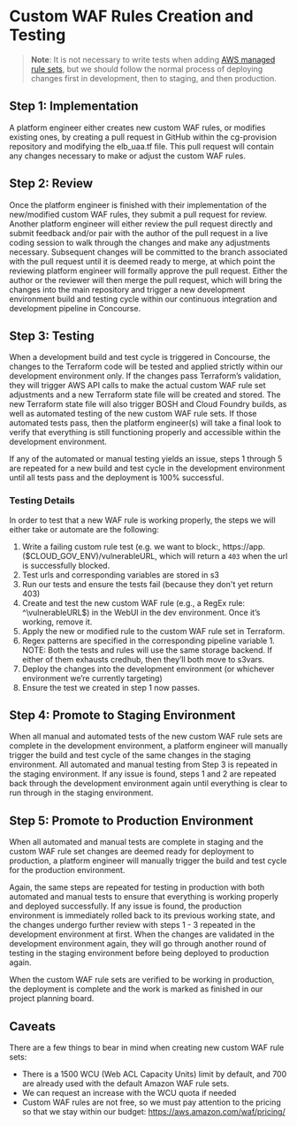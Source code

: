 # Custom WAF Rules Creation and Testing

> **Note**: It is not necessary to write tests when adding [AWS managed rule sets](https://docs.aws.amazon.com/waf/latest/developerguide/aws-managed-rule-groups-list.html), but we should follow the normal process
of deploying changes first in development, then to staging, and then production.

## Step 1: Implementation

A platform engineer either creates new custom WAF rules, or modifies existing ones, by creating a pull request in GitHub within the cg-provision repository and modifying the elb_uaa.tf file.  This pull request will contain any changes necessary to make or adjust the custom WAF rules.

## Step 2: Review

Once the platform engineer is finished with their implementation of the new/modified custom WAF rules, they submit a pull request for review. Another platform engineer will either review the pull request directly and submit feedback and/or pair with the author of the pull request in a live coding session to walk through the changes and make any adjustments necessary.  Subsequent changes will be committed to the branch associated with the pull request until it is deemed ready to merge, at which point the reviewing platform engineer will formally approve the pull request.  Either the author or the reviewer will then merge the pull request, which will bring the changes into the main repository and trigger a new development environment build and testing cycle within our continuous integration and development pipeline in Concourse.

## Step 3: Testing

When a development build and test cycle is triggered in Concourse, the changes to the Terraform code will be tested and applied strictly within our development environment only.  If the changes pass Terraform’s validation, they will trigger AWS API calls to make the actual custom WAF rule set adjustments and a new Terraform state file will be created and stored.  The new Terraform state file will also trigger BOSH and Cloud Foundry builds, as well as automated testing of the new custom WAF rule sets.  If those automated tests pass, then the platform engineer(s) will take a final look to verify that everything is still functioning properly and accessible within the development environment.

If any of the automated or manual testing yields an issue, steps 1 through 5 are repeated for a new build and test cycle in the development environment until all tests pass and the deployment is 100% successful.

### Testing Details

In order to test that a new WAF rule is working properly, the steps we will either take or automate are the following:

1. Write a failing custom rule test (e.g. we want to block:, https://app.($CLOUD_GOV_ENV)/vulnerableURL, which will return a `403` when the url is successfully blocked.
  1. Test urls and corresponding variables are stored in s3
1. Run our tests and ensure the tests fail (because they don't yet return 403)
1. Create and test the new custom WAF rule (e.g., a RegEx rule: ^\vulnerableURL$) in the WebUI in the dev environment. Once it’s working, remove it.
1. Apply the new or modified rule to the custom WAF rule set in Terraform.
  1. Regex patterns are specified in the corresponding pipeline variable
    1. NOTE: Both the tests and rules will use the same storage backend. If either of them exhausts credhub, then they’ll both move to s3vars.
1. Deploy the changes into the development environment (or whichever environment we’re currently targeting)
1. Ensure the test we created in step 1 now passes.

## Step 4: Promote to Staging Environment

When all manual and automated tests of the new custom WAF rule sets are complete in the development environment, a platform engineer will manually trigger the build and test cycle of the same changes in the staging environment.  All automated and manual testing from Step 3 is repeated in the staging environment.  If any issue is found, steps 1 and 2 are repeated back through the development environment again until everything is clear to run through in the staging environment.

## Step 5: Promote to Production Environment

When all automated and manual tests are complete in staging and the custom WAF rule set changes are deemed ready for deployment to production, a platform engineer will manually trigger the build and test cycle for the production environment.

Again, the same steps are repeated for testing in production with both automated and manual tests to ensure that everything is working properly and deployed successfully.  If any issue is found, the production environment is immediately rolled back to its previous working state, and the changes undergo further review with steps 1 - 3 repeated in the development environment at first.  When the changes are validated in the development environment again, they will go through another round of testing in the staging environment before being deployed to production again.

When the custom WAF rule sets are verified to be working in production, the deployment is complete and the work is marked as finished in our project planning board.

## Caveats

There are a few things to bear in mind when creating new custom WAF rule sets:

- There is a 1500 WCU (Web ACL Capacity Units) limit by default, and 700 are already used with the default Amazon WAF rule sets.
- We can request an increase with the WCU quota if needed
- Custom WAF rules are not free, so we must pay attention to the pricing so that we stay within our budget: https://aws.amazon.com/waf/pricing/